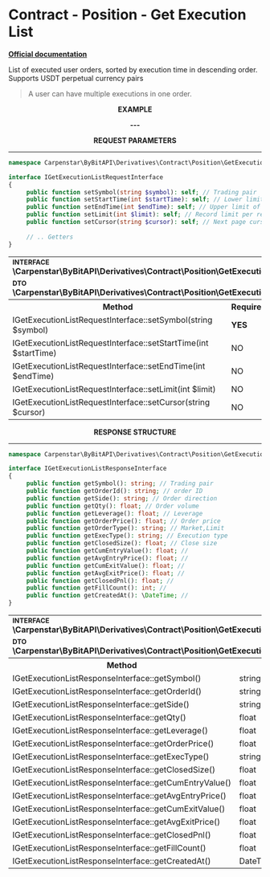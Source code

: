 # Contract - Position - Get Execution List
<b>[Official documentation](https://bybit-exchange.github.io/docs/derivatives/contract/execution-list)</b>
<p>List of executed user orders, sorted by execution time in descending order. Supports USDT perpetual currency pairs</p>

> A user can have multiple executions in one order.

<p align="center" width="100%"><b>EXAMPLE</b></p>

<p align="center" width="100%"><b> --- </b></p>

<p align="center" width="100%"><b>REQUEST PARAMETERS</b></p>

---

```php
namespace Carpenstar\ByBitAPI\Derivatives\Contract\Position\GetExecutionList\Interfaces;

interface IGetExecutionListRequestInterface
{
     public function setSymbol(string $symbol): self; // Trading pair
     public function setStartTime(int $startTime): self; // Lower limit of the date from which to take records
     public function setEndTime(int $endTime): self; // Upper limit of the date from which to take records
     public function setLimit(int $limit): self; // Record limit per request
     public function setCursor(string $cursor): self; // Next page cursor
    
     // .. Getters
}
```

<table style="width: 100%">
   <tr>
     <td colspan="3" style="text-align: left">
        <sup><b>INTERFACE</b></sup> <br />
        <b>\Carpenstar\ByBitAPI\Derivatives\Contract\Position\GetExecutionList\Interfaces\IGetExecutionListRequestInterface::class</b>
     </td>
   </tr>
   <tr>
     <td colspan="3" style="text-align: left">
        <sup><b>DTO</b></sup> <br />
        <b>\Carpenstar\ByBitAPI\Derivatives\Contract\Position\GetExecutionList\Request\GetExecutionListRequest::class</b>
     </td>
   </tr>
   <tr>
     <th style="width: 45%; text-align: center">Method</th>
     <th style="width: 5%; text-align: center">Required</th>
     <th style="width: 50%; text-align: center">Description</th>
   </tr>
   <tr>
     <td>IGetExecutionListRequestInterface::setSymbol(string $symbol)</td>
     <td><b>YES</b></td>
     <td>Trading pair</td>
   </tr>
   <tr>
     <td>IGetExecutionListRequestInterface::setStartTime(int $startTime)</td>
     <td>NO</td>
     <td>Lower limit of the date from which to take records</td>
   </tr>
   <tr>
     <td>IGetExecutionListRequestInterface::setEndTime(int $endTime)</td>
     <td>NO</td>
     <td>Upper limit of the date from which to take records</td>
   </tr>
   <tr>
     <td>IGetExecutionListRequestInterface::setLimit(int $limit)</td>
     <td>NO</td>
     <td>Record limit per request</td>
   </tr>
   <tr>
     <td>IGetExecutionListRequestInterface::setCursor(string $cursor)</td>
     <td>NO</td>
     <td>Next page cursor</td>
   </tr>
</table>

<p align="center" width="100%"><b>RESPONSE STRUCTURE</b></p>

---

```php
namespace Carpenstar\ByBitAPI\Derivatives\Contract\Position\GetExecutionList\Interfaces;

interface IGetExecutionListResponseInterface
{
     public function getSymbol(): string; // Trading pair
     public function getOrderId(): string; // order ID
     public function getSide(): string; // Order direction
     public function getQty(): float; // Order volume
     public function getLeverage(): float; // Leverage
     public function getOrderPrice(): float; // Order price
     public function getOrderType(): string; // Market,Limit
     public function getExecType(): string; // Execution type
     public function getClosedSize(): float; // Close size
     public function getCumEntryValue(): float; //
     public function getAvgEntryPrice(): float; //
     public function getCumExitValue(): float; //
     public function getAvgExitPrice(): float; //
     public function getClosedPnl(): float; //
     public function getFillCount(): int; //
     public function getCreatedAt(): \DateTime; //
}
```
<table style="width: 100%">
   <tr>
     <td colspan="3">
        <sup><b>INTERFACE</b></sup> <br />
       <b>\Carpenstar\ByBitAPI\Derivatives\Contract\Position\GetExecutionList\Interfaces\IGetExecutionListResponseInterface::class</b>
     </td>
   </tr>
   <tr>
     <td colspan="3">
        <sup><b>DTO</b></sup> <br />
       <b>\Carpenstar\ByBitAPI\Derivatives\Contract\Position\GetExecutionList\Response\GetExecutionListResponse::class</b>
     </td>
   </tr>
   <tr>
     <th style="width: 20%; text-align: center">Method</th>
     <th style="width: 20%; text-align: center">Type</th>
     <th style="width: 60%; text-align: center">Description</th>
   </tr>
   <tr>
     <td>IGetExecutionListResponseInterface::getSymbol()</td>
     <td>string</td>
     <td>Trading pair</td>
   </tr>
   <tr>
     <td>IGetExecutionListResponseInterface::getOrderId()</td>
     <td>string</td>
     <td>order ID</td>
   </tr>
   <tr>
     <td>IGetExecutionListResponseInterface::getSide()</td>
     <td>string</td>
     <td>Order direction</td>
   </tr>
   <tr>
     <td>IGetExecutionListResponseInterface::getQty()</td>
     <td>float</td>
     <td>Order volume</td>
   </tr>
   <tr>
     <td>IGetExecutionListResponseInterface::getLeverage()</td>
     <td>float</td>
     <td>Leverage</td>
   </tr>
   <tr>
     <td>IGetExecutionListResponseInterface::getOrderPrice()</td>
     <td>float</td>
     <td>Order price</td>
   </tr>
   <tr>
     <td>IGetExecutionListResponseInterface::getExecType()</td>
     <td>string</td>
     <td> Execution type </td>
   </tr>
   <tr>
     <td>IGetExecutionListResponseInterface::getClosedSize()</td>
     <td>float</td>
     <td> Close size </td>
   </tr>
   <tr>
     <td>IGetExecutionListResponseInterface::getCumEntryValue()</td>
     <td>float</td>
     <td> - </td>
   </tr>
   <tr>
     <td>IGetExecutionListResponseInterface::getAvgEntryPrice()</td>
     <td>float</td>
     <td> - </td>
   </tr>
   <tr>
     <td>IGetExecutionListResponseInterface::getCumExitValue()</td>
     <td>float</td>
     <td> - </td>
   </tr>
   <tr>
     <td>IGetExecutionListResponseInterface::getAvgExitPrice()</td>
     <td>float</td>
     <td> - </td>
   </tr>
   <tr>
     <td>IGetExecutionListResponseInterface::getClosedPnl()</td>
     <td>float</td>
     <td> - </td>
   </tr>
   <tr>
     <td>IGetExecutionListResponseInterface::getFillCount()</td>
     <td>float</td>
     <td> - </td>
   </tr>
   <tr>
     <td>IGetExecutionListResponseInterface::getCreatedAt()</td>
     <td>DateTime</td>
     <td> - </td>
   </tr>
</table>